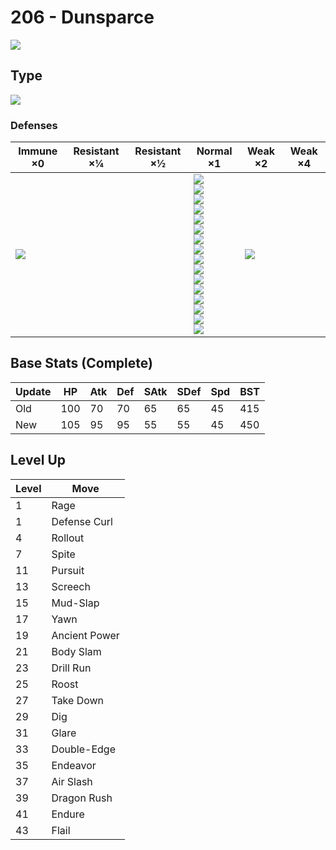 # 206 - Dunsparce
![][206]

## Type

![][normal]

### Defenses

Immune ×0 | Resistant ×¼ | Resistant ×½ | Normal ×1 | Weak ×2 | Weak ×4
---       | ---          | ---          | ---       | ---     | ---
![][ghost]<br> | | | ![][normal]<br> ![][flying]<br> ![][poison]<br> ![][ground]<br> ![][rock]<br> ![][bug]<br> ![][steel]<br> ![][fire]<br> ![][water]<br> ![][grass]<br> ![][electric]<br> ![][psychic]<br> ![][ice]<br> ![][dragon]<br> ![][dark]<br> ![][fairy]<br> | ![][fighting]<br> | | 

## Base Stats (Complete)

Update | HP | Atk | Def | SAtk | SDef | Spd | BST
---    | ---| --- | --- | ---  | ---  | --- | ---
Old    | 100 |  70 |  70 |  65  |  65  |  45  |  415
New    | 105 |  95 |  95 |  55  |  55  |  45  |  450

## Level Up

Level | Move
---   | ---
  1   | Rage
  1   | Defense Curl
  4   | Rollout
  7   | Spite
 11   | Pursuit
 13   | Screech
 15   | Mud-Slap
 17   | Yawn
 19   | Ancient Power
 21   | Body Slam
 23   | Drill Run
 25   | Roost
 27   | Take Down
 29   | Dig
 31   | Glare
 33   | Double-Edge
 35   | Endeavor
 37   | Air Slash
 39   | Dragon Rush
 41   | Endure
 43   | Flail

[206]: ../img/pokemon/206.png
[normal]: ../img/types/normal.png
[fire]: ../img/types/fire.png
[fighting]: ../img/types/fighting.png
[water]: ../img/types/water.png
[flying]: ../img/types/flying.png
[grass]: ../img/types/grass.png
[poison]: ../img/types/poison.png
[electric]: ../img/types/electric.png
[ground]: ../img/types/ground.png
[psychic]: ../img/types/psychic.png
[rock]: ../img/types/rock.png
[ice]: ../img/types/ice.png
[bug]: ../img/types/bug.png
[dragon]: ../img/types/dragon.png
[ghost]: ../img/types/ghost.png
[dark]: ../img/types/dark.png
[steel]: ../img/types/steel.png
[fairy]: ../img/types/fairy.png
